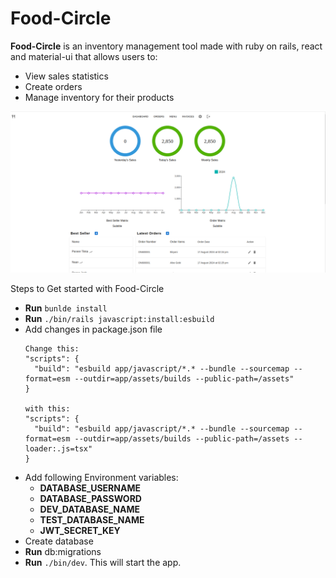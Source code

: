 # Food-Circle

**Food-Circle** is an inventory management tool made with ruby on rails, react and material-ui that allows users to:

- View sales statistics
- Create orders
- Manage inventory for their products

![Dashboard](app/assets/images/Food-Circle-Dashboard.png)


Steps to Get started with Food-Circle

* **Run** ```bunlde install```
* **Run** ```./bin/rails javascript:install:esbuild```
* Add changes in package.json file
  ```
  Change this:
  "scripts": {
    "build": "esbuild app/javascript/*.* --bundle --sourcemap --format=esm --outdir=app/assets/builds --public-path=/assets"
  }

  with this:
  "scripts": {
    "build": "esbuild app/javascript/*.* --bundle --sourcemap --format=esm --outdir=app/assets/builds --public-path=/assets --loader:.js=tsx"
  }
  ```
* Add following Environment variables:
  * **DATABASE_USERNAME**
  * **DATABASE_PASSWORD**
  * **DEV_DATABASE_NAME**
  * **TEST_DATABASE_NAME**
  * **JWT_SECRET_KEY**
* Create database
* **Run** db:migrations
* **Run** ```./bin/dev```. This will start the app.


